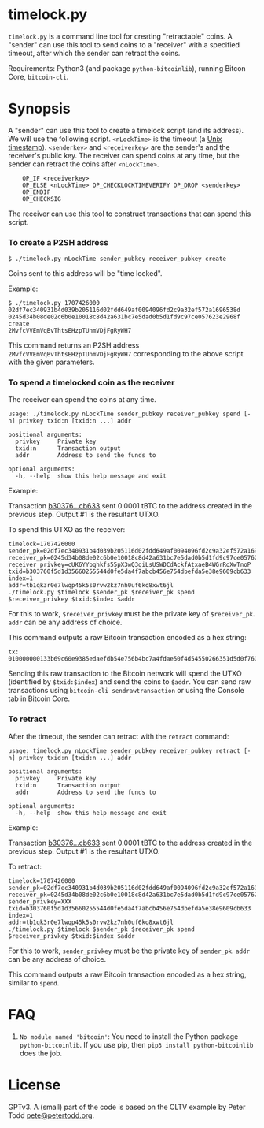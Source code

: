 timelock.py
===========

`timelock.py` is a command line tool for creating "retractable" coins. 
A "sender" can use this tool to send coins to a "receiver" with a specified 
timeout, after which the sender can retract the coins.

Requirements: Python3 (and package `python-bitcoinlib`), running Bitcon Core, `bitcoin-cli`.

Synopsis
========

A "sender" can use this tool to create a timelock script (and its address). 
We will use the following script. `<nLockTime>` is the timeout (a [Unix timestamp](https://www.unixtimestamp.com/)).
`<senderkey>` and `<receiverkey>` are the sender's and the receiver's public key. The receiver can spend coins at any time, but the sender can retract the coins
after `<nLockTime>`.

```commandline
    OP_IF <receiverkey>
    OP_ELSE <nLockTime> OP_CHECKLOCKTIMEVERIFY OP_DROP <senderkey>
    OP_ENDIF
    OP_CHECKSIG
```

The receiver can use this tool to construct transactions that can spend this script.


### To create a P2SH address

```
$ ./timelock.py nLockTime sender_pubkey receiver_pubkey create
```

Coins sent to this address will be "time locked". 

Example:

```
$ ./timelock.py 1707426000 02df7ec340931b4d039b205116d02fdd649af0094096fd2c9a32ef572a1696538d 0245d34b08de02c6b0e10018c8d42a631bc7e5dad0b5d1fd9c97ce057623e2968f create
2MvfcVVEmVqBvThtsEHzpTUnmVDjFgRyWH7
```

This command returns an P2SH address `2MvfcVVEmVqBvThtsEHzpTUnmVDjFgRyWH7` corresponding
to the above script with the given parameters.

### To spend a timelocked coin as the receiver

The receiver can spend the coins at any time. 

```
usage: ./timelock.py nLockTime sender_pubkey receiver_pubkey spend [-h] privkey txid:n [txid:n ...] addr

positional arguments:
  privkey     Private key
  txid:n      Transaction output
  addr        Address to send the funds to

optional arguments:
  -h, --help  show this help message and exit
```

Example:

Transaction [b30376...cb633](https://blockstream.info/testnet/tx/b303760f5d1d35660255544d0fe5da4f7abcb456e754dbefda5e38e9609cb633) sent 0.0001 tBTC
to the address created in the previous step. Output #1 is the resultant UTXO.

To spend this UTXO as the receiver:

```
timelock=1707426000 
sender_pk=02df7ec340931b4d039b205116d02fdd649af0094096fd2c9a32ef572a1696538d
receiver_pk=0245d34b08de02c6b0e10018c8d42a631bc7e5dad0b5d1fd9c97ce057623e2968f
receiver_privkey=cUK6YYbqhkfs55pX3wQ3qiLsUSWDCdAckfAtxaeB4WGrRoXwTnoP
txid=b303760f5d1d35660255544d0fe5da4f7abcb456e754dbefda5e38e9609cb633
index=1
addr=tb1qk3r0e7lwqp45k5s0rvw2kz7nh0uf6kq8xwt6jl
./timelock.py $timelock $sender_pk $receiver_pk spend $receiver_privkey $txid:$index $addr
```

For this to work, `$receiver_privkey` must be the private key of `$receiver_pk`.
`addr` can be any address of choice.

This command outputs a raw Bitcoin transaction encoded as a hex string: 
```commandline
tx: 010000000133b69c60e9385edaefdb54e756b4bc7a4fdae50f4d54550266351d5d0f7603b3010000009a47304402204146747d058dd55702ee3c1462c703dfdbb74ccff58af9a7ddc5e57350f624c0022014a8f61b46ae94b178bedc39e9d6d7f93430d5a37227dfd653beaf57e27681ee01514c4f63210245d34b08de02c6b0e10018c8d42a631bc7e5dad0b5d1fd9c97ce057623e2968f6704d040c565b1752102df7ec340931b4d039b205116d02fdd649af0094096fd2c9a32ef572a1696538d68ac00000000011626000000000000160014b446fcfbee006b4b520f1b1cab0bd3bbf89d580700000000
```

Sending this raw transaction to the Bitcoin network will spend the UTXO (identified by `$txid:$index`) and send the 
coins to `$addr`. You can send raw transactions using `bitcoin-cli sendrawtransaction` or using the Console tab in 
Bitcoin Core.

### To retract

After the timeout, the sender can retract with the `retract` command:

```commandline
usage: timelock.py nLockTime sender_pubkey receiver_pubkey retract [-h] privkey txid:n [txid:n ...] addr

positional arguments:
  privkey     Private key
  txid:n      Transaction output
  addr        Address to send the funds to

optional arguments:
  -h, --help  show this help message and exit

```


Example:

Transaction [b30376...cb633](https://blockstream.info/testnet/tx/b303760f5d1d35660255544d0fe5da4f7abcb456e754dbefda5e38e9609cb633) sent 0.0001 tBTC
to the address created in the previous step. Output #1 is the resultant UTXO.

To retract:

```
timelock=1707426000 
sender_pk=02df7ec340931b4d039b205116d02fdd649af0094096fd2c9a32ef572a1696538d
receiver_pk=0245d34b08de02c6b0e10018c8d42a631bc7e5dad0b5d1fd9c97ce057623e2968f
sender_privkey=XXX
txid=b303760f5d1d35660255544d0fe5da4f7abcb456e754dbefda5e38e9609cb633
index=1
addr=tb1qk3r0e7lwqp45k5s0rvw2kz7nh0uf6kq8xwt6jl
./timelock.py $timelock $sender_pk $receiver_pk spend $receiver_privkey $txid:$index $addr
```

For this to work, `sender_privkey` must be the private key of `sender_pk`.
`addr` can be any address of choice.

This command outputs a raw Bitcoin transaction encoded as a hex string, similar to `spend`.

# FAQ

1. `No module named 'bitcoin'`: You need to install the Python package `python-bitcoinlib`. If you use pip, 
    then `pip3 install python-bitcoinlib` does the job.

# License

GPTv3. A (small) part of the code is based on the CLTV example by Peter Todd <pete@petertodd.org>.